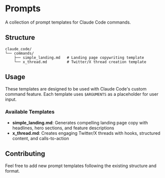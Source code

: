 # Prompts

A collection of prompt templates for Claude Code commands.

## Structure

```
claude_code/
└── commands/
    ├── simple_landing.md   # Landing page copywriting template
    └── x_thread.md         # Twitter/X thread creation template
```

## Usage

These templates are designed to be used with Claude Code's custom command feature. Each template uses `$ARGUMENTS` as a placeholder for user input.

### Available Templates

- **simple_landing.md**: Generates compelling landing page copy with headlines, hero sections, and feature descriptions
- **x_thread.md**: Creates engaging Twitter/X threads with hooks, structured content, and calls-to-action

## Contributing

Feel free to add new prompt templates following the existing structure and format.